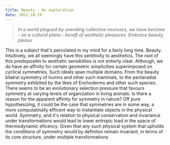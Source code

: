 ```yaml
---
title: Beauty - An exploration
date: 2022-10-18
---
```


> *In a world plagued by unending collective neuroses, we have become -  on a cultural plane - bereft of aesthetic pleasures. Embrace beauty, please*

This is a subject that's percolated in my mind for a fairly long time. Beauty. Intuitively, we all seemingly have this sentitivity to aesthetics. The root of this predispositin to aesthetic sensibilites is not entierly clear. Although, we do have an affinity for certain geometric simplicities superimposed on cyclical symmetries. Such ideals span multiple domains. From the beauty bilatral symmetry of humns and other such mammals, to the pentaradial symmetry exhibited by the likes of Enchoderms and other such species. There seems to be an evolutionary selection pressure that favours symmetry at varying levels of organization in living animals. Is there a reason for the apparent affinity for symmetry in nature? Off pure hypothesizing, it could be the case that symmetries are in some way, a more computatinally efficent way to instantiate objects in the physical world. Symmetry, and it's relation to physical conservation and invariance under transformations would lead to lower entropic load in the space of thermodynamic eficency. Given that any such physical system that upholds the conditions of symmetry would by definiton remain invariant, in terms of its core structure, under multiple transformations 